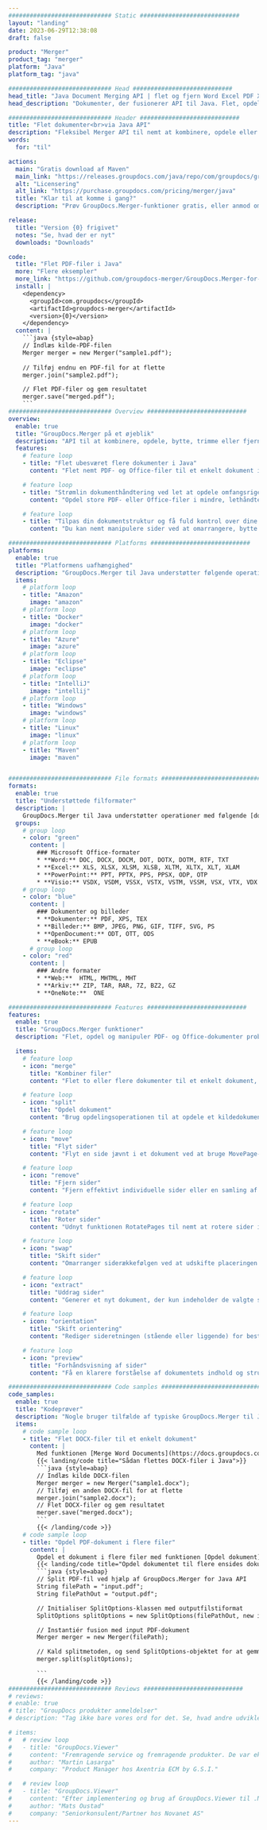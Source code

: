```yaml
---
############################# Static ############################
layout: "landing"
date: 2023-06-29T12:38:08
draft: false

product: "Merger"
product_tag: "merger"
platform: "Java"
platform_tag: "java"

############################# Head ############################
head_title: "Java Document Merging API | flet og fjern Word Excel PDF XPS EPUB"
head_description: "Dokumenter, der fusionerer API til Java. Flet, opdel, swap, omarranger og slet sider i PDF, Microsoft Word, Excel, præsentationer, Visio, XPS og EPUB-formater."

############################# Header ############################
title: "Flet dokumenter<br>via Java API"
description: "Fleksibel Merger API til nemt at kombinere, opdele eller ændre PDF- og Office-dokumenter"
words:
  for: "til"

actions:
  main: "Gratis download af Maven"
  main_link: "https://releases.groupdocs.com/java/repo/com/groupdocs/groupdocs-merger/"
  alt: "Licensering"
  alt_link: "https://purchase.groupdocs.com/pricing/merger/java"
  title: "Klar til at komme i gang?"
  description: "Prøv GroupDocs.Merger-funktioner gratis, eller anmod om en licens"

release:
  title: "Version {0} frigivet"
  notes: "Se, hvad der er nyt"
  downloads: "Downloads"

code:
  title: "Flet PDF-filer i Java"
  more: "Flere eksempler"
  more_link: "https://github.com/groupdocs-merger/GroupDocs.Merger-for-Java"
  install: |
    <dependency>
      <groupId>com.groupdocs</groupId>
      <artifactId>groupdocs-merger</artifactId>
      <version>{0}</version>
    </dependency>
  content: |
    ```java {style=abap}   
    // Indlæs kilde-PDF-filen
    Merger merger = new Merger("sample1.pdf");
    
    // Tilføj endnu en PDF-fil for at flette
    merger.join("sample2.pdf");

    // Flet PDF-filer og gem resultatet
    merger.save("merged.pdf");
    ```
############################# Overview ############################
overview:
  enable: true
  title: "GroupDocs.Merger på et øjeblik"
  description: "API til at kombinere, opdele, bytte, trimme eller fjerne dokumenter, dias og diagrammer i Java-applikationer"
  features:
    # feature loop
    - title: "Flet ubesværet flere dokumenter i Java"
      content: "Flet nemt PDF- og Office-filer til et enkelt dokument i Java, ved at udnytte mulighederne i GroupDocs.Merger-biblioteket. Drag fordel af dens omfattende formatunderstøttelse, så du problemfrit kan kombinere forskellige filtyper, hvilket resulterer i en bekvem og strømlinet fletteproces."

    # feature loop
    - title: "Strømlin dokumenthåndtering ved let at opdele omfangsrige filer"
      content: "Opdel store PDF- eller Office-filer i mindre, lethåndterlige sektioner. Du kan opdele dokumenter baseret på specifikke sider, intervaller eller endda udtrække individuelle sider med lethed og bekvemmelighed. Strømlin din dokumenthåndtering ved at bruge de problemfrie muligheder i GroupDocs.Merger-biblioteket og gør dine filer mere organiserede og overskuelige."

    # feature loop
    - title: "Tilpas din dokumentstruktur og få fuld kontrol over dine filer"
      content: "Du kan nemt manipulere sider ved at omarrangere, bytte eller fjerne dem. Organiser og skræddersy dine dokumenter efter dine specifikke krav med fleksibiliteten til at skabe en personlig filstruktur."

############################# Platforms ############################
platforms:
  enable: true
  title: "Platformens uafhængighed"
  description: "GroupDocs.Merger til Java understøtter følgende operativsystemer, rammer og pakkeadministratorer"
  items:
    # platform loop
    - title: "Amazon"
      image: "amazon"
    # platform loop
    - title: "Docker"
      image: "docker"
    # platform loop
    - title: "Azure"
      image: "azure"
    # platform loop
    - title: "Eclipse"
      image: "eclipse"
    # platform loop
    - title: "IntelliJ"
      image: "intellij"
    # platform loop
    - title: "Windows"
      image: "windows"
    # platform loop
    - title: "Linux"
      image: "linux"
    # platform loop
    - title: "Maven"
      image: "maven"


############################# File formats ############################
formats:
  enable: true
  title: "Understøttede filformater"
  description: |
    GroupDocs.Merger til Java understøtter operationer med følgende [dokumentfilformater](https://docs.groupdocs.com/merger/java/supported-document-formats/).
  groups:
    # group loop
    - color: "green"
      content: |
        ### Microsoft Office-formater
        * **Word:** DOC, DOCX, DOCM, DOT, DOTX, DOTM, RTF, TXT
        * **Excel:** XLS, XLSX, XLSM, XLSB, XLTM, XLTX, XLT, XLAM
        * **PowerPoint:** PPT, PPTX, PPS, PPSX, ODP, OTP
        * **Visio:** VSDX, VSDM, VSSX, VSTX, VSTM, VSSM, VSX, VTX, VDX
    # group loop
    - color: "blue"
      content: |
        ### Dokumenter og billeder
        * **Dokumenter:** PDF, XPS, TEX
        * **Billeder:** BMP, JPEG, PNG, GIF, TIFF, SVG, PS
        * **OpenDocument:** ODT, OTT, ODS
        * **eBook:** EPUB
      # group loop
    - color: "red"
      content: |
        ### Andre formater
        * **Web:**  HTML, MHTML, MHT
        * **Arkiv:** ZIP, TAR, RAR, 7Z, BZ2, GZ
        * **OneNote:**  ONE

############################# Features ############################
features:
  enable: true
  title: "GroupDocs.Merger funktioner"
  description: "Flet, opdel og manipuler PDF- og Office-dokumenter problemfrit"

  items:
    # feature loop
    - icon: "merge"
      title: "Kombiner filer"
      content: "Flet to eller flere dokumenter til et enkelt dokument, og sammenføj bestemte sider eller sideintervaller fra flere kildedokumenter."

    # feature loop
    - icon: "split"
      title: "Opdel dokument"
      content: "Brug opdelingsoperationen til at opdele et kildedokument i flere resulterende dokumenter, hvilket muliggør effektiv organisering og administration af filer."

    # feature loop
    - icon: "move"
      title: "Flyt sider"
      content: "Flyt en side jævnt i et dokument ved at bruge MovePage-funktionen."

    # feature loop
    - icon: "remove"
      title: "Fjern sider"
      content: "Fjern effektivt individuelle sider eller en samling af specifikke sidetal fra kildedokumentet med funktionen RemovePages."

    # feature loop
    - icon: "rotate"
      title: "Roter sider"
      content: "Udnyt funktionen RotatePages til nemt at rotere sider i et dokument ved at angive rotationsvinklen som 90, 180 eller 270 grader"

    # feature loop
    - icon: "swap"
      title: "Skift sider"
      content: "Omarranger siderækkefølgen ved at udskifte placeringen af ​​to sider i kildedokumentet, så der produceres et nyt dokument."

    # feature loop
    - icon: "extract"
      title: "Uddrag sider"
      content: "Generer et nyt dokument, der kun indeholder de valgte sider ved at udtrække bestemte sider eller sideintervaller fra kildedokumentet."

    # feature loop
    - icon: "orientation"
      title: "Skift orientering"
      content: "Rediger sideretningen (stående eller liggende) for bestemte sider eller alle sider i dokumentet ved at bruge ChangeOrientation-operationen."

    # feature loop
    - icon: "preview"
      title: "Forhåndsvisning af sider"
      content: "Få en klarere forståelse af dokumentets indhold og struktur ved at generere billedrepræsentationer af dets sider. Lav forhåndsvisninger af alle eller kun bestemte sider."

############################# Code samples ############################
code_samples:
  enable: true
  title: "Kodeprøver"
  description: "Nogle bruger tilfælde af typiske GroupDocs.Merger til Java-operationer"
  items:
    # code sample loop
    - title: "Flet DOCX-filer til et enkelt dokument"
      content: |
        Med funktionen [Merge Word Documents](https://docs.groupdocs.com/merger/java/merge/word/) kan du kombinere hele DOCX-filer til et enkelt dokument ved at indlæse kildefilen og tilføje flere DOCX-filer til at deltage i , og gemmer det flettede dokument. Nedenfor er et Java-kodestykke, der demonstrerer fletningsprocessen:
        {{< landing/code title="Sådan flettes DOCX-filer i Java">}}
        ```java {style=abap}   
        // Indlæs kilde DOCX-filen
        Merger merger = new Merger("sample1.docx");
        // Tilføj en anden DOCX-fil for at flette
        merger.join("sample2.docx");
        // Flet DOCX-filer og gem resultatet
        merger.save("merged.docx");
        ```
        {{< /landing/code >}}
    # code sample loop
    - title: "Opdel PDF-dokument i flere filer"
      content: |
        Opdel et dokument i flere filer med funktionen [Opdel dokument](https://docs.groupdocs.com/merger/java/split-document/) for at forenkle processen med at administrere og udtrække specifikke sektioner eller sider fra store dokumenter. Det giver dig mulighed for at opdele dokumenter i mindre dele baseret på forskellige kriterier - efter sideområde, efter start-/slutsider, efter ulige/lige sidetal osv.
        {{< landing/code title="Opdel dokumentet til flere ensides dokumenter">}}
        ```java {style=abap}   
        // Split PDF-fil ved hjælp af GroupDocs.Merger for Java API
        String filePath = "input.pdf";
        String filePathOut = "output.pdf";

        // Initialiser SplitOptions-klassen med outputfilstiformat
        SplitOptions splitOptions = new SplitOptions(filePathOut, new int[] { 3, 6, 8 });

        // Instantiér fusion med input PDF-dokument
        Merger merger = new Merger(filePath);

        // Kald splitmetoden, og send SplitOptions-objektet for at gemme resulterende dokumenter
        merger.split(splitOptions);
  
        ```
        {{< /landing/code >}}
############################# Reviews ############################
# reviews:
# enable: true
# title: "GroupDocs produkter anmeldelser"
# description: "Tag ikke bare vores ord for det. Se, hvad andre udviklere siger om vores API'er"

# items:
#   # review loop
#   - title: "GroupDocs.Viewer"
#     content: "Fremragende service og fremragende produkter. De var ekstremt hjælpsomme og lydhøre under GroupDocs.Viewer for .NET implementeringsprocessen, kan ikke anbefale dem stærkt nok."
#     author: "Martin Lasarga"
#     company: "Product Manager hos Axentria ECM by G.S.I."

#   # review loop
#   - title: "GroupDocs.Viewer"
#     content: "Efter implementering og brug af GroupDocs.Viewer til .NET i projektet ser det ud til at fungere meget godt. Jeg har testet med en masse dokumenter og indtil videre så godt. Alt, hvad jeg har kastet efter det, gengives pænt og ser lige så godt ud, som det ville i en PDF-fremviser eller MS Word."
#     author: "Mats Oustad"
#     company: "Seniorkonsulent/Partner hos Novanet AS"
---
```

